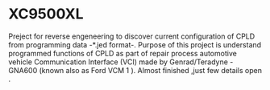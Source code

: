 # XC9500XL
Preject for reverse engeneering to discover current configuration of CPLD from programming data -*.jed format-.
Purpose of this project is understand programmed functions of CPLD as part of repair process automotive vehicle Communication Interface (VCI) made by Genrad/Teradyne - GNA600 (known also as Ford VCM 1 ).
Almost finished ,just few details open .
